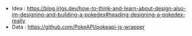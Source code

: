 - Idea : https://blog.jrlgs.dev/how-to-think-and-learn-about-design-also-im-designing-and-building-a-pokedex#heading-designing-a-pokedex-really
- Data : https://github.com/PokeAPI/pokeapi-js-wrapper
